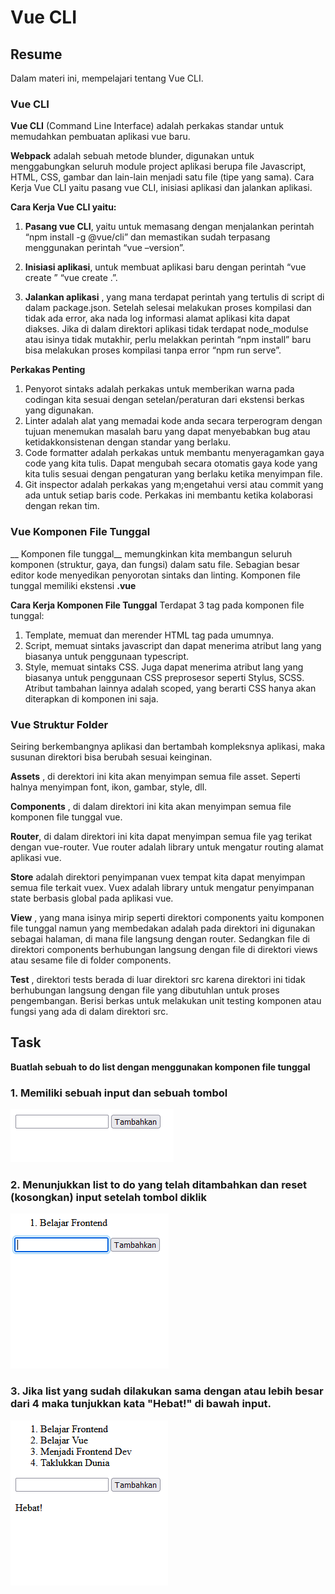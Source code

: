 # Vue CLI

## Resume
Dalam materi ini, mempelajari tentang Vue CLI.

### Vue CLI
__Vue CLI__ (Command Line Interface) adalah perkakas standar untuk memudahkan pembuatan aplikasi vue baru.

__Webpack__ adalah sebuah metode blunder, digunakan untuk menggabungkan seluruh module project aplikasi berupa file Javascript, HTML, CSS, gambar dan lain-lain menjadi satu file (tipe yang sama).
Cara Kerja Vue CLI yaitu pasang vue CLI, inisiasi aplikasi dan jalankan aplikasi.

__Cara Kerja Vue CLI yaitu:__
1.	__Pasang vue CLI__, yaitu untuk memasang dengan menjalankan perintah “npm install -g @vue/cli” dan memastikan sudah terpasang menggunakan perintah “vue –version”.

2.	__Inisiasi aplikasi__, untuk membuat aplikasi baru dengan perintah “vue create <namaaplikasi>” “vue create .”.

3.	__Jalankan aplikasi__ , yang mana terdapat perintah yang tertulis di script di dalam package.json. Setelah selesai melakukan proses kompilasi dan tidak ada error, aka nada log informasi alamat aplikasi kita dapat diakses. Jika di dalam direktori aplikasi tidak terdapat node_modulse atau isinya tidak mutakhir, perlu melakkan perintah “npm install” baru bisa melakukan proses kompilasi tanpa error “npm run serve”.

__Perkakas Penting__
1.	Penyorot sintaks adalah perkakas untuk memberikan warna pada codingan kita sesuai dengan setelan/peraturan dari ekstensi berkas yang digunakan.
2.	Linter adalah alat yang memadai kode anda secara terperogram dengan tujuan menemukan masalah baru yang dapat menyebabkan bug atau ketidakkonsistenan dengan standar yang berlaku.
3.	Code formatter adalah perkakas untuk membantu menyeragamkan gaya code yang kita tulis. Dapat mengubah secara otomatis gaya kode yang kita tulis sesuai dengan pengaturan yang berlaku ketika menyimpan file.
4.	Git inspector adalah perkakas yang m;engetahui versi atau commit yang ada untuk setiap baris code. Perkakas ini membantu ketika kolaborasi dengan rekan tim.

### Vue Komponen File Tunggal
__ Komponen file tunggal__ memungkinkan kita membangun seluruh komponen (struktur, gaya, dan fungsi) dalam satu file. Sebagian besar editor kode menyedikan penyorotan sintaks dan linting. Komponen file tunggal memiliki ekstensi __.vue__

__Cara Kerja Komponen File Tunggal__
Terdapat 3 tag pada komponen file tunggal:
1.	Template, memuat dan merender HTML tag pada umumnya.
2.	Script, memuat sintaks javascript dan dapat menerima atribut lang yang biasanya untuk penggunaan typescript.
3.	Style, memuat sintaks CSS. Juga dapat menerima atribut lang yang biasanya untuk penggunaan CSS preprosesor seperti Stylus, SCSS. Atribut tambahan lainnya adalah scoped, yang berarti CSS hanya akan diterapkan di komponen ini saja.

### Vue Struktur Folder
Seiring berkembangnya aplikasi dan bertambah kompleksnya aplikasi, maka susunan direktori bisa berubah sesuai keinginan.

__Assets__ , di derektori ini kita akan menyimpan semua file asset. Seperti halnya menyimpan font, ikon, gambar, style, dll.

__Components__ , di dalam direktori ini kita akan menyimpan semua file komponen file tunggal vue.

__Router__, di dalam direktori ini kita dapat menyimpan semua file yag terikat dengan vue-router. Vue router adalah library untuk mengatur routing alamat aplikasi vue.

__Store__ adalah direktori penyimpanan vuex tempat kita dapat menyimpan semua file terkait vuex. Vuex adalah library untuk mengatur penyimpanan state berbasis global pada aplikasi vue.

__View__ , yang mana isinya mirip seperti direktori components yaitu komponen file tunggal namun yang membedakan adalah pada direktori ini digunakan sebagai halaman, di mana file langsung dengan router.       Sedangkan file di direktori components berhubungan langsung dengan file di direktori views atau sesame file di folder components.

__Test__ , direktori tests berada di luar direktori src karena direktori ini tidak berhubungan langsung dengan file yang dibutuhlan untuk proses pengembangan. Berisi berkas untuk melakukan unit testing komponen atau fungsi yang ada di dalam direktori src.


## Task
__Buatlah sebuah to do list dengan menggunakan komponen file tunggal__

### 1. Memiliki sebuah input dan sebuah tombol
<img src="./screenshoots/pic1.png"/>

### 2. Menunjukkan list to do yang telah ditambahkan dan reset (kosongkan) input setelah tombol diklik
<img src="./screenshoots/pic2.png"/>

### 3. Jika list yang sudah dilakukan sama dengan atau lebih besar dari 4 maka tunjukkan kata "Hebat!" di bawah input.
<img src="./screenshoots/pic3.png"/>